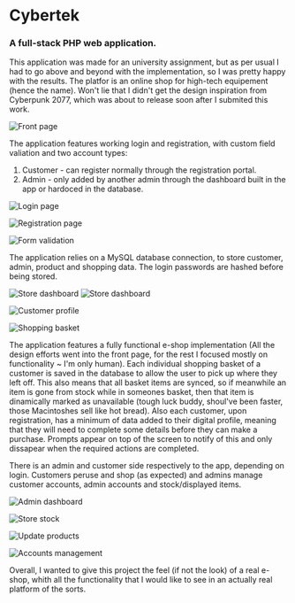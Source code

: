 # Cybertek
### A full-stack PHP web application. 
This application was made for an university assignment, but as per usual I had to go above and beyond with the implementation, so I was pretty happy with the results. The platfor is an online shop for high-tech equipement (hence the name). Won't lie that I didn't get the design inspiration from Cyberpunk 2077, which was about to release soon after I submited this work.

![Front page](https://github.com/MihaiNastase/Cybertek/blob/main/Screenshots/index.PNG?raw=true)

The application features working login and registration, with custom field valiation and two account types: 
  1. Customer - can register normally through the registration portal.
  2. Admin - only added by another admin through the dashboard built in the app or hardoced in the database.

![Login page](https://github.com/MihaiNastase/Cybertek/blob/main/Screenshots/login.PNG?raw=true)

![Registration page](https://github.com/MihaiNastase/Cybertek/blob/main/Screenshots/reg.PNG?raw=true)

![Form validation](https://github.com/MihaiNastase/Cybertek/blob/main/Screenshots/valid.PNG?raw=true)

The application relies on a MySQL database connection, to store customer, admin, product and shopping data. The login passwords are hashed before being stored.

![Store dashboard](https://github.com/MihaiNastase/Cybertek/blob/main/Screenshots/in1.PNG?raw=true)
![Store dashboard](https://github.com/MihaiNastase/Cybertek/blob/main/Screenshots/in2.PNG?raw=true)

![Customer profile](https://github.com/MihaiNastase/Cybertek/blob/main/Screenshots/screencapture-localhost-Cybertek-main-PAGES-customer-profile-php-2022-05-03-19_51_38.png?raw=true)

![Shopping basket](https://github.com/MihaiNastase/Cybertek/blob/main/Screenshots/screencapture-localhost-Cybertek-main-PAGES-shopping-cart-php-2022-05-03-19_52_50.png?raw=true)

The application features a fully functional e-shop implementation (All the design efforts went into the front page, for the rest I focused mostly on functionality ~ I'm only human). Each individual shopping basket of a customer is saved in the database to allow the user to pick up where they left off. This also means that all basket items are synced, so if meanwhile an item is gone from stock while in someones basket, then that item is dinamically marked as unavailable (tough luck buddy, shoul've been faster, those Macintoshes sell like hot bread). Also each customer, upon registration, has a minimum of data added to their digital profile, meaning that they will need to complete some details before they can make a purchase. Prompts appear on top of the screen to notify of this and only dissapear when the required actions are completed. 

There is an admin and customer side respectively to the app, depending on login. Customers peruse and shop (as expected) and admins manage customer accounts, admin accounts and stock/displayed items.

![Admin dashboard](https://github.com/MihaiNastase/Cybertek/blob/main/Screenshots/admin_dashboard.png?raw=true)

![Store stock](https://github.com/MihaiNastase/Cybertek/blob/main/Screenshots/add_product.png?raw=true)

![Update products](https://github.com/MihaiNastase/Cybertek/blob/main/Screenshots/screencapture-localhost-Cybertek-main-PAGES-update-php-2022-05-03-19_58_25.png?raw=true)

![Accounts management](https://github.com/MihaiNastase/Cybertek/blob/main/Screenshots/screencapture-localhost-Cybertek-main-PAGES-admin-php-2022-05-03-19_59_10.png?raw=true)

Overall, I wanted to give this project the feel (if not the look) of a real e-shop, whith all the functionality that I would like to see in an actually real platform of the sorts.
